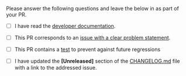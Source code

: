 Please answer the following questions and leave the below in as part of your PR.

- [ ] I have read the [developer documentation](https://github.com/BetterThanTomorrow/joyride/blob/master/CONTRIBUTE.md).

- [ ] This PR corresponds to an [issue with a clear problem statement](https://github.com/babashka/babashka/blob/master/doc/dev.md#start-with-an-issue-before-writing-code).

- [ ] This PR contains a [test](https://github.com/BetterThanTomorrow/joyride/tree/master/vscode-test-runner/workspace-1/.joyride/src/integration_test) to prevent against future regressions

- [ ] I have updated the **\[Unreleased\]** section of the [CHANGELOG.md](https://github.com/BetterThanTomorrow/joyride/blob/master/CHANGELOG.md) file with a link to the addressed issue.
